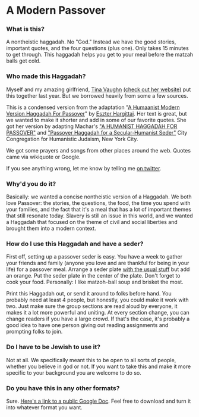 A Modern Passover
========

### What is this?
A nontheistic haggadah. No "God." Instead we have the good stories, important quotes, and the four questions (plus one). Only takes 15 minutes to get through. This haggadah helps you get to your meal before the matzah balls get cold. 

### Who made this Haggadah?

Myself and my amazing girlfriend, [Tina Vaughn](https://github.com/tinavn) [(check out her website)](http://www.tinamvaughn.com/) put this together last year. But we borrowed heavily from some a few sources.

This is a condensed version from the adaptation "[A Humaanist Modern Version Haggadah For Passover](http://www.eszter.com/Haggadah.pdf)" by [Eszter Hargittai](http://www.twitter.com/eszter). Her text is great, but we wanted to make it shorter and add in some of our favorite quotes. She got her version by adapting Machar's ["A HUMANIST HAGGADAH FOR PASSOVER"](http://www.machar.org/wp-content/uploads/2013/01/Machar-Humanistic-Haggadah.pdf) and ["Passover Haggadah for a Secular-Humanist Seder"](http://www.citycongregation.org/celebrations/sample-services/#passover) City Congregation for Humanistic Judaism, New York City.

We got some prayers and songs from other places around the web. Quotes came via wikiquote or Google.

If you see anything wrong, let me know by telling me [on twitter](https://twitter.com/mischa).

### Why'd you do it?

Basically: we wanted a concise nontheistic version of a Haggadah. We both love Passover: the stories, the questions, the food, the time you spend with your families, and the fact that it's a meal that has a lot of important themes that still resonate today. Slavery is still an issue in this world, and we wanted a Haggadah that focused on the theme of civil and social liberties and brought them into a modern context.

### How do I use this Haggadah and have a seder?

First off, setting up a passover seder is easy. You have a week to gather your friends and family (anyone you love and are thankful for being in your life) for a passover meal. Arrange a seder plate [with the usual stuff](https://en.wikipedia.org/wiki/Passover_Seder_Plate) but add an orange. Put the seder plate in the center of the plate. Don't forget to cook your food. Personally: I like matzoh-ball soup and brisket the most. 

Print this Haggadah out, or send it around to folks before hand. You probably need at least 4 people, but honestly, you could make it work with two. Just make sure the group sections are read aloud by everyone, it makes it a lot more powerful and uniting. At every section change, you can change readers if you have a large crowd. If that's the case, it's probably a good idea to have one person giving out reading assignments and prompting folks to join.

### Do I have to be Jewish to use it?

Not at all. We specifically meant this to be open to all sorts of people, whether you believe in god or not. If you want to take this and make it more specific to your background you are welcome to do so. 

### Do you have this in any other formats?

Sure. [Here's a link to a public Google Doc](https://docs.google.com/document/d/1rX-s_up0ABUTQRH_oJn50pBppvcKbQKWXFuHp9T17rE/edit?usp=sharing). Feel free to download and turn it into whatever format you want.
